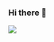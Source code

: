 ### Hi there 👋

![](https://github-readme-stats.vercel.app/api?username=asifrasheed6&count_private=true&theme=dark)
